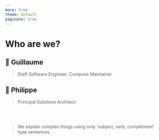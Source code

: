 ```yaml
---
marp: true
theme: default
paginate: true
---
```


# Who are we?

## 🐻 Guillaume
> Staff Software Engineer, Compose Maintainer

## 🐗 Philippe
> Principal Solutions Architect
  
</br>
</br>

> We explain complex things using only 'subject, verb, complement' type sentences
<!--
"The benefit: I explain complex things using only 'subject, verb, complement' type sentences"
-->